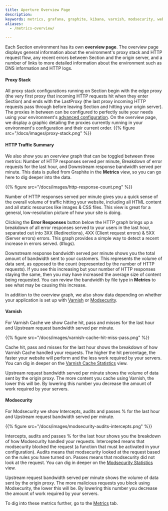 ```yaml
---
title: Aperture Overview Page
description:
keywords: metrics, grafana, graphite, kibana, varnish, modsecurity, website performance, website security, content delivery network, CDN
aliases:
  - /metrics-overview/

---
```


Each Section environment has its own **overview page**. The overview page displays general information about the environment's proxy stack and HTTP request flow, any recent errors between Section and the origin server, and a number of links to more detailed information about the environment such as DNS information and HTTP logs.
#### Proxy Stack

All proxy stack configurations running on Section begin with the edge proxy (the very first proxy that incoming HTTP requests hit when they enter Section) and ends with the LastProxy (the last proxy incoming HTTP requests pass through before leaving Section and hitting your origin server). The proxies in between can be configured to perfectly suite your needs using your environment's [advanced configuration](/docs/topic-guides/advanced-config/). On the overview page, we display a graphic detailing the proxies currently running in your environment's configuration and their current order.
{{% figure src="/docs/images/proxy-stack.png" %}}

#### HTTP Traffic Summary

We also show you an overview graph that can be toggled between three metrics: Number of HTTP responses served per minute, Breakdown of error requests for the last hour, and Downstream response bandwidth served per minute. This data is pulled from Graphite in the **Metrics** view, so you can go here to dig deeper into the data.

{{% figure src="/docs/images/http-response-count.png" %}}

Number of HTTP responses served per minute gives you a quick sense of the overall volume of traffic hitting your website, including all HTML content and all static resources like images & CSS files. This view is great for a general, low-resolution picture of how your site is doing.  

Clicking the **Error Responses** button below the HTTP graph brings up a breakdown of all error responses served to your users in the last hour, separated out into 3XX (Redirections), 4XX (Client request errors) & 5XX (Server errors) errors. This graph provides a simple way to detect a recent increase in errors served. (#logs).

Downstream response bandwidth served per minute shows you the total amount of bandwidth sent to your customers. This represents the volume of data sent, as opposed to the count (represented by the number of HTTP requests). If you see this increasing but your number of HTTP responses staying the same, then you may have increased the average size of content being requested. You can review the bandwidth by file type in **Metrics** to see what may be causing this increase.

In addition to the overview graph, we also show data depending on whether your application is set up with [Varnish](#varnish) or [Modsecurity](#modsecurity).

#### Varnish

For Varnish Cache we show Cache hit, pass and misses for the last hour and Upstream request bandwidth served per minute.

{{% figure src="/docs/images/varnish-cache-hit-miss-pass.png" %}}

Cache hit, pass and misses for the last hour shows the breakdown of how Varnish Cache  handled your requests.  The higher the hit percentage, the faster your website will perform and the less work required by your servers. You can dig in deeper on the [Varnish Cache Statistics](#varnish-statistics) view.


Upstream request bandwidth served per minute shows the volume of data sent by the origin proxy. The more content you cache using Varnish, the lower this will be. By lowering this number you decrease the amount of work required by your servers.  

#### Modsecurity

For Modsecurity we show Intercepts, audits and passes % for the last hour and Upstream request bandwidth served per minute.

{{% figure src="/docs/images/modsecurity-audits-intercepts.png" %}}

Intercepts, audits and passes % for the last hour shows you the breakdown of how Modsecurity handled your requests. Intercepted means that modsecurity blocked the request (a function that must be activated in your configuration). Audits means that modsecurity looked at the request based on the rules you have turned on. Passes means that modsecurity did not look at the request. You can dig in deeper on the [Modsecurity Statistics](#modsecurity-statistics) view.

Upstream request bandwidth served per minute shows the volume of data sent by the origin proxy. The more malicious requests you block using Modsecurity, the lower this will be. By lowering this number you decrease the amount of work required by your servers.

To dig into these metrics further, go to the [Metrics](#metrics) tab.
